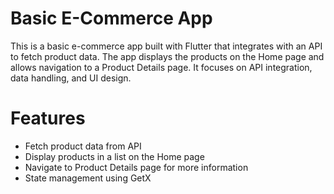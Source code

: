 # Basic E-Commerce App

This is a basic e-commerce app built with Flutter that integrates with an API to fetch product data. 
The app displays the products on the Home page and allows navigation to a Product Details page. It focuses on API integration, data handling, and UI design.


# Features
- Fetch product data from API
- Display products in a list on the Home page
- Navigate to Product Details page for more information
- State management using GetX

